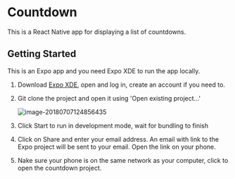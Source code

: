 # Countdown

This is a React Native app for displaying a list of countdowns. 

## Getting Started

This is an Expo app and you need Expo XDE to run the app locally. 

1. Download [Expo XDE](https://github.com/expo/xde#xde-), open and log in, create an account if you need to. 

2. Git clone the project and open it using 'Open existing project...'

   ![image-20180707124856435](/var/folders/wx/qx85vmsj3935xn7wv3b4ybx40000gn/T/abnerworks.Typora/image-20180707124856435.png)

3. Click Start to run in development mode, wait for bundling to finish

4. Click on Share and enter your email address. An email with link to the Expo project will be sent to your email. Open the link on your phone. 

5. Nake sure your phone is on the same network as your computer, click to open the countdown project. 